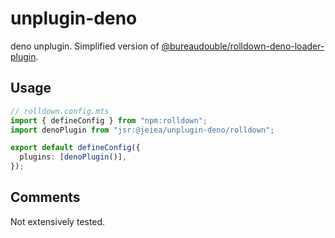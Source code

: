 # unplugin-deno

deno unplugin. Simplified version of
[@bureaudouble/rolldown-deno-loader-plugin](https://jsr.io/@bureaudouble/rolldown-deno-loader-plugin).

## Usage

```ts
// rolldown.config.mts
import { defineConfig } from "npm:rolldown";
import denoPlugin from "jsr:@jeiea/unplugin-deno/rolldown";

export default defineConfig({
  plugins: [denoPlugin()],
});
```

## Comments

Not extensively tested.
